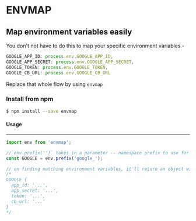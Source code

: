 # ENVMAP

## Map environment variables easily

You don't not have to do this to map your specific environment variables -

```js
GOOGLE_APP_ID: process.env.GOOGLE_APP_ID,
GOOGLE_APP_SECRET: process.env.GOOGLE_APP_SECRET,
GOOGLE_TOKEN: process.env.GOOGLE_TOKEN,
GOOGLE_CB_URL: process.env.GOOGLE_CB_URL
```

Replace that whole flow by using `envmap`

### Install from npm

```bash
$ npm install --save envmap
```

#### Usage

------------------

```js
import env from 'envmap';

//`env.prefix('')` takes in a parameter -- namespace prefix to use for environment variable lookups
const GOOGLE = env.prefix('google_');

// on finding matching environment variables, it'll return an object with the env variables lower-cased and stripped.
/*
GOOGLE {
  app_id: '...',
  app_secret: '...',
  token: '...',
  cb_url: '...'
}
*/

```
